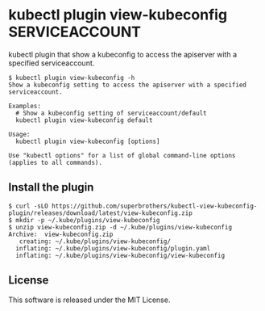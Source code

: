 # kubectl plugin view-kubeconfig SERVICEACCOUNT

kubectl plugin that show a kubeconfig to access the apiserver with a specified serviceaccount.

```
$ kubectl plugin view-kubeconfig -h
Show a kubeconfig setting to access the apiserver with a specified serviceaccount.

Examples:
  # Show a kubeconfig setting of serviceaccount/default
  kubectl plugin view-kubeconfig default

Usage:
  kubectl plugin view-kubeconfig [options]

Use "kubectl options" for a list of global command-line options (applies to all commands).
```

## Install the plugin

```
$ curl -sLO https://github.com/superbrothers/kubectl-view-kubeconfig-plugin/releases/download/latest/view-kubeconfig.zip
$ mkdir -p ~/.kube/plugins/view-kubeconfig
$ unzip view-kubeconfig.zip -d ~/.kube/plugins/view-kubeconfig
Archive:  view-kubeconfig.zip
   creating: ~/.kube/plugins/view-kubeconfig/
  inflating: ~/.kube/plugins/view-kubeconfig/plugin.yaml
  inflating: ~/.kube/plugins/view-kubeconfig/view-kubeconfig
```

## License

This software is released under the MIT License.
